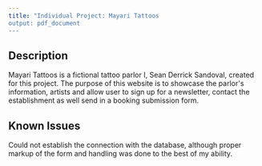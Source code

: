 ```yaml
---
title: "Individual Project: Mayari Tattoos
output: pdf_document
---
```


## Description
Mayari Tattoos is a fictional tattoo parlor I, Sean Derrick Sandoval, created for
this project. The purpose of this website is to showcase the parlor's information,
artists and allow user to sign up for a newsletter, contact the establishment as
well send in a booking submission form.

## Known Issues
Could not establish the connection with the database, although proper markup
of the form and handling was done to the best of my ability.